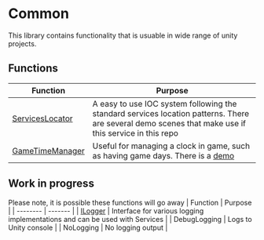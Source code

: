 # Common

This library contains functionality that is usuable in wide range of unity projects.

## Functions
| Function | Purpose |
| -------- | ------- |
| [ServicesLocator](https://github.com/tatmanblue/UI-Input/blob/main/Assets/Common/Code/ServiceLocator/GlobalServicesLocator.cs) | A easy to use IOC system following the standard services location patterns.  There are several demo scenes that make use if this service in this repo| 
| [GameTimeManager](https://github.com/tatmanblue/Unity-Shared/blob/main/Assets/Common/Code/Scene/GameTimeManager.cs) | Useful for managing a clock in game, such as having game days. There is a [demo](https://github.com/tatmanblue/Unity-Shared/tree/main/Assets/Common/Demo)|

## Work in progress
Please note, it is possible these functions will go away
| Function | Purpose |
| -------- | ------- |
| [ILogger](https://github.com/tatmanblue/UI-Input/blob/main/Assets/Common/Code/Interfaces/ILogger.cs) | Interface for various logging implementations and can be used with Services | 
| DebugLogging | Logs to Unity console |
| NoLogging | No logging output |


